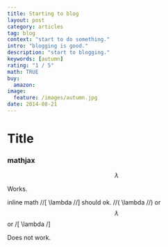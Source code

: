 ```yaml
---
title: Starting to blog
layout: post
category: articles
tag: blog
context: "start to do something."
intro: "blogging is good."
description: "start to blogging."
keywords: [autumn]
rating: "1 / 5"
math: TRUE
buy:
  amazon: 
image:
  feature: /images/autumn.jpg
date: 2014-08-21
---
```


# Title


### mathjax

$$\lambda$$

Works.

inline math //[ \lambda //] should ok. //( \lambda //)  or $$\lambda$$ or /[ \lambda /]

Does not work.